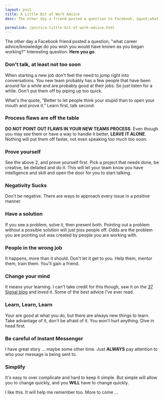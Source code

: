 ```yaml
---
layout: post
title: A Little Bit of Work Advice
desc: The other day a friend posted a question to Facebook, &quot;what career advice/knowledge do you wish you would have known as you began working?&quot; Interesting question. <strong>Here you go</strong>.

permalink: /posts/a-little-bit-of-work-advice.html
---
```

The other day a Facebook friend posted a question, "what career advice/knowledge do you wish you would have known as you began working?" Interesting question. __Here you go__.

### Don't talk, at least not too soon

When starting a new job don't feel the need to jump right into conversations. You new team probably has a few people that have been around for a while and are probably good at their jobs. So just listen for a while. Don't put them off by piping up too quick.

What's the quote, "Better to let people think your stupid than to open your mouth and prove it." Learn first, talk second.

### Process flaws are off the table

__DO NOT POINT OUT FLAWS IN YOUR NEW TEAMS PROCESS__. Even though you may see them or have a way to handle it better, __LEAVE IT ALONE__. Nothing will put them off faster, not even speaking too much too soon.

### Prove yourself

See the above 2, and prove yourself first. Pick a project that needs done, be creative, be detailed and do it. This will let your team know you have intelligence and skill and open the door for you to start talking.

### Negativity Sucks

Don't be negative. There are ways to approach every issue in a positive manner.

### Have a solution

If you see a problem, solve it, then present both. Pointing out a problem without a possible solution will just piss people off. Odds are the problem you are pointing out was created by people you are working with.

### People in the wrong job

It happens, more than it should. Don't let it get to you. Help them, mentor them, train them. You'll gain a friend.

### Change your mind

It means your learning. I can't take credit for this though, saw it on the [37 Signal blog](http://37signals.com/svn/posts/3289-some-advice-from-jeff-bezos) and loved it. Some of the best advice I've ever read.

### Learn, Learn, Learn

Your are good at what you do, but there are always new things to learn. Take advantage of it, don't be afraid of it. You won't hurt anything. Dive in head first.

### Be careful of Instant Messenger

I have great story ... maybe some other time. Just __ALWAYS__ pay attention to who your message is being sent to.

### Simplify

It's easy to over complicate and hard to keep it simple. But simple will allow you to change quickly, and you __WILL__ have to change quickly.

I like this. It will help me remember too. More to come ...